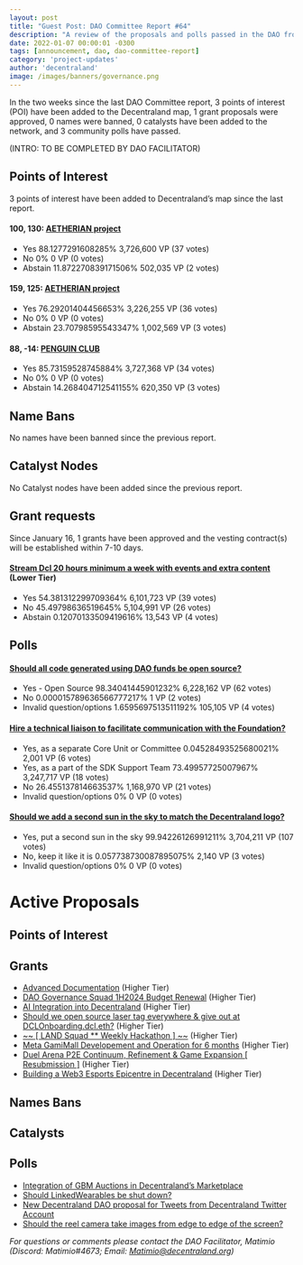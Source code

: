 ```yaml
---
layout: post
title: "Guest Post: DAO Committee Report #64"
description: "A review of the proposals and polls passed in the DAO from January 16 through January 31".
date: 2022-01-07 00:00:01 -0300
tags: [announcement, dao, dao-committee-report]
category: 'project-updates'
author: 'decentraland'
image: /images/banners/governance.png
---
```


In the two weeks since the last DAO Committee report, 3 points of interest (POI) have been added to the Decentraland map, 1 grant proposals were approved, 0 names were banned, 0 catalysts have been added to the network, and 3 community polls have passed.

(INTRO: TO BE COMPLETED BY DAO FACILITATOR)

## Points of Interest
3 points of interest have been added to Decentraland’s map since the last report.


#### 100, 130: [AETHERIAN project](https://governance.decentraland.org/proposal/?id=7a0c7cf9-9c02-49f1-9a16-2ef8345e2e80)

* Yes 88.1277291608285% 3,726,600 VP (37 votes)
* No 0% 0 VP (0 votes)
* Abstain 11.872270839171506% 502,035 VP (2 votes)


#### 159, 125: [AETHERIAN project](https://governance.decentraland.org/proposal/?id=51c498f7-6f00-4708-bc55-bfea7dad57c1)

* Yes 76.29201404456653% 3,226,255 VP (36 votes)
* No 0% 0 VP (0 votes)
* Abstain 23.70798595543347% 1,002,569 VP (3 votes)


#### 88, -14: [PENGUIN CLUB](https://governance.decentraland.org/proposal/?id=c6d5203c-fbe2-4d36-8c73-5ba5d950bafe)

* Yes 85.73159528745884% 3,727,368 VP (34 votes)
* No 0% 0 VP (0 votes)
* Abstain 14.268404712541155% 620,350 VP (3 votes)


## Name Bans

No names have been banned since the previous report.

## Catalyst Nodes
No Catalyst nodes have been added since the previous report.


## Grant requests
Since January 16, 1 grants have been approved and the vesting contract(s) will be established within 7-10 days.


#### [Stream Dcl 20 hours minimum a week with events and extra content](https://governance.decentraland.org/proposal/?id=ff19c0eb-27fb-4119-b5f5-2e4a2fc4fbb8) (Lower Tier)

* Yes 54.381312299709364% 6,101,723 VP (39 votes)
* No 45.49798636519645% 5,104,991 VP (26 votes)
* Abstain 0.12070133509419616% 13,543 VP (4 votes)


## Polls

#### [Should all code generated using DAO funds be open source?](https://governance.decentraland.org/proposal/?id=e82e640a-aa4a-4353-8183-63339e76cfd0)

* Yes - Open Source 98.34041445901232% 6,228,162 VP (62 votes)
* No 0.000015789636566777217% 1 VP (2 votes)
* Invalid question/options 1.6595697513511192% 105,105 VP (4 votes)


#### [Hire a technical liaison to facilitate communication with the Foundation?](https://governance.decentraland.org/proposal/?id=a3e3340d-8782-4a5e-8344-90cc74d709eb)

* Yes, as a separate Core Unit or Committee 0.04528493525680021% 2,001 VP (6 votes)
* Yes, as a part of the SDK Support Team 73.49957725007967% 3,247,717 VP (18 votes)
* No 26.455137814663537% 1,168,970 VP (21 votes)
* Invalid question/options 0% 0 VP (0 votes)


#### [Should we add a second sun in the sky to match the Decentraland logo?](https://governance.decentraland.org/proposal/?id=a96fd4e0-a439-40ef-bc6b-a43aff102db7)

* Yes, put a second sun in the sky 99.94226126991211% 3,704,211 VP (107 votes)
* No, keep it like it is 0.057738730087895075% 2,140 VP (3 votes)
* Invalid question/options 0% 0 VP (0 votes)



# Active Proposals

## Points of Interest


## Grants

* [Advanced Documentation](https://governance.decentraland.org/proposal/?id=6c438fbd-d6af-4437-9d34-efc6de155166) (Higher Tier)
* [DAO Governance Squad 1H2024 Budget Renewal](https://governance.decentraland.org/proposal/?id=dcc5133c-2e22-4c63-b8eb-f50a758c6ae2) (Higher Tier)
* [AI Integration into Decentraland](https://governance.decentraland.org/proposal/?id=42a603d2-9b6c-4d80-afb3-b2d029ffd367) (Higher Tier)
* [Should we open source laser tag everywhere &amp; give out at DCLOnboarding.dcl.eth?](https://governance.decentraland.org/proposal/?id=574afc12-e16a-405e-9cdd-df982c10ca8e) (Higher Tier)
* [~~ [ LAND Squad ** Weekly Hackathon ] ~~](https://governance.decentraland.org/proposal/?id=78a6b138-353c-425a-bf9e-02ef1c6683cc) (Higher Tier)
* [Meta GamiMall Developement and Operation for 6 months](https://governance.decentraland.org/proposal/?id=7c7a1610-7a33-4e42-9b14-4cd328669c38) (Higher Tier)
* [Duel Arena P2E Continuum, Refinement &amp; Game Expansion [ Resubmission ]](https://governance.decentraland.org/proposal/?id=1b8eef75-add3-49d6-9181-3061daaf22ec) (Higher Tier)
* [Building a Web3 Esports Epicentre in Decentraland](https://governance.decentraland.org/proposal/?id=15bae901-913b-45c2-a404-5e67749b7219) (Higher Tier)

## Names Bans


## Catalysts


## Polls

* [Integration of GBM Auctions in Decentraland’s Marketplace](https://governance.decentraland.org/proposal/?id=f948fa30-6575-41c1-a2e5-57be5fc8ce4e)
* [Should LinkedWearables be shut down?](https://governance.decentraland.org/proposal/?id=2e756d76-b4fa-426c-b0b8-0a1e7790e5b5)
* [New Decentraland DAO proposal for Tweets from Decentraland Twitter Account](https://governance.decentraland.org/proposal/?id=8547a010-bf41-4fbf-8ecf-05c198d68204)
* [Should the reel camera take images from edge to edge of the screen?](https://governance.decentraland.org/proposal/?id=64d9f762-dfea-4d4a-91c6-e17345db9092)

*For questions or comments please contact the DAO Facilitator, Matimio (Discord: Matimio#4673; Email: [Matimio@decentraland.org](mailto:Matimio@decentraland.org))*
